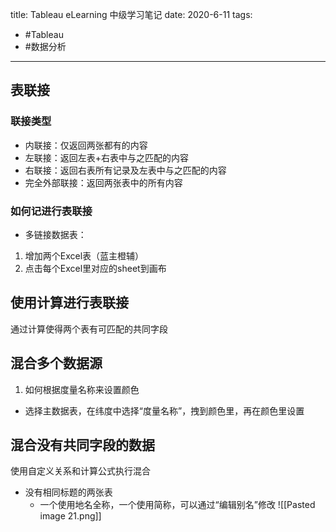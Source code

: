 title: Tableau eLearning 中级学习笔记
date: 2020-6-11
tags:
- #Tableau
- #数据分析
---

## 表联接

### 联接类型
- 内联接：仅返回两张都有的内容
- 左联接：返回左表+右表中与之匹配的内容
- 右联接：返回右表所有记录及左表中与之匹配的内容
- 完全外部联接：返回两张表中的所有内容

### 如何记进行表联接
- 多链接数据表：
1. 增加两个Excel表（蓝主橙辅）
2. 点击每个Excel里对应的sheet到画布

## 使用计算进行表联接
通过计算使得两个表有可匹配的共同字段

## 混合多个数据源
1. 如何根据度量名称来设置颜色
- 选择主数据表，在纬度中选择“度量名称”，拽到颜色里，再在颜色里设置


## 混合没有共同字段的数据
使用自定义关系和计算公式执行混合
- 没有相同标题的两张表
  - 一个使用地名全称，一个使用简称，可以通过“编辑别名”修改
  ![[Pasted image 21.png]]






